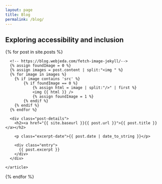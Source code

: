 ```yaml
---
layout: page
title: Blog
permalink: /blog/
---
```


## Exploring accessibility and inclusion

<!--You can also find an [archive of posts on my old site](https://incl.ca), going back to the early 2000's.-->

<div class="posts">
  {% for post in site.posts %}
    <article class="post">

      <!-- https://blog.webjeda.com/fetch-image-jekyll/-->
      {% assign foundImage = 0 %}
      {% assign images = post.content | split:"<img " %}
      {% for image in images %}
        {% if image contains 'src' %}
            {% if foundImage == 0 %}
                {% assign html = image | split:"/>" | first %}
                <img {{ html }} />
                {% assign foundImage = 1 %}
            {% endif %}
        {% endif %}
      {% endfor %}

      <div class="post-details">
        <h2><a href="{{ site.baseurl }}{{ post.url }}">{{ post.title }}</a></h2>

        <p class="excerpt-date">{{ post.date | date_to_string }}</p>
  
        <div class="entry">
          {{ post.excerpt }}
        </div>
      </div>

    </article>
  {% endfor %}
</div>

